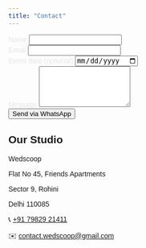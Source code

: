 ```yaml
---
title: "Contact"
---
```


<form id="whatsappForm"
      onsubmit="openWhatsApp(event)"
      class="max-w-2xl mx-auto space-y-4 px-4">

  <!-- Name -->
  <div>
    <label for="name" class="block text-sm font-medium" style="font-family: 'Raleway', sans-serif; color: #E5E5E5;">
      Name
    </label>
    <input id="name" name="name" type="text" required
           class="mt-1 block w-full rounded-lg bg-[#2A2A2A] border border-zinc-700 text-white p-3 
                  focus:outline-none focus:ring-2 focus:ring-pink-600" />
  </div>

  <!-- Email -->
  <div>
    <label for="email" class="block text-sm font-medium" style="font-family: 'Raleway', sans-serif; color: #E5E5E5;">
      Email
    </label>
    <input id="email" name="email" type="email" required
           class="mt-1 block w-full rounded-lg bg-[#2A2A2A] border border-zinc-700 text-white p-3 
                  focus:outline-none focus:ring-2 focus:ring-pink-600" />
  </div>

  <!-- Event Date -->
  <div>
    <label for="date" class="block text-sm font-medium" style="font-family: 'Raleway', sans-serif; color: #E5E5E5;">
      Event date (optional)
    </label>
    <input id="date" name="date" type="date"
           class="mt-1 block w-full rounded-lg bg-[#2A2A2A] border border-zinc-700 text-white p-3 
                  focus:outline-none focus:ring-2 focus:ring-pink-600" />
  </div>

  <!-- Message -->
  <div>
    <label for="message" class="block text-sm font-medium" style="font-family: 'Raleway', sans-serif; color: #E5E5E5;">
      Message
    </label>
    <textarea id="message" name="message" rows="5" required
              class="mt-1 block w-full rounded-lg bg-[#2A2A2A] border border-zinc-700 text-white p-3 
                     focus:outline-none focus:ring-2 focus:ring-pink-600"></textarea>
  </div>

  <!-- Submit -->
  <div>
    <button type="submit"
            class="w-full inline-flex justify-center rounded-full bg-pink-600 hover:bg-pink-700 text-white font-semibold px-6 py-3 shadow transition"
            aria-label="Send message via WhatsApp">
      Send via WhatsApp
    </button>
  </div>
</form>

<!-- Address Section -->
<div class="max-w-2xl mx-auto mt-12 px-4 text-center text-gray-300" style="font-family: 'Raleway', sans-serif;">
  <h2 class="text-xl font-semibold mb-2 text-white">Our Studio</h2>
  <p class="mb-1">Wedscoop</p>
  <p class="mb-1">Flat No 45, Friends Apartments</p>
  <p class="mb-1">Sector 9, Rohini</p>
  <p class="mb-1">Delhi 110085</p>
  <p class="mt-3">
    📞 <a href="tel:+917982921411" class="text-pink-500 hover:underline">+91 79829 21411</a>
  </p>
  <p>
    ✉️ <a href="mailto:contact.wedscoop@gmail.com" class="text-pink-500 hover:underline">contact.wedscoop@gmail.com</a>
  </p>
</div>

<script>
function openWhatsApp(event) {
  event.preventDefault();

  const name = document.getElementById('name').value.trim();
  const email = document.getElementById('email').value.trim();
  const date = document.getElementById('date').value.trim();
  const message = document.getElementById('message').value.trim();

  const phoneNumber = "917982921411"; // Your WhatsApp number (with country code, no +)

  // Create the message
  let text = `Hello Wedscoop! 👋%0A%0A`;
  text += `*Name:* ${name}%0A`;
  text += `*Email:* ${email}%0A`;
  if (date) text += `*Event Date:* ${date}%0A`;
  text += `*Message:* ${message}%0A%0A`;
  text += `Sent from Wedscoop Contact Page 💍`;

  // Open WhatsApp chat
  const url = `https://wa.me/${phoneNumber}?text=${text}`;
  window.open(url, '_blank');
}
</script>
